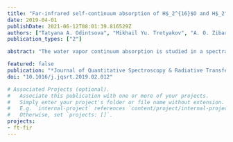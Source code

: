 ```yaml
---
title: "Far-infrared self-continuum absorption of H$_2^{16}$O and H$_2^{18}$O (15-500 cm$^{-1}$)"
date: 2019-04-01
publishDate: 2021-06-12T08:01:39.816529Z
authors: ["Tatyana A. Odintsova", "Mikhail Yu. Tretyakov", "A. O. Zibarova", pirali, "Pascale Roy", "Alain Campargue"]
publication_types: ["2"]

abstract: "The water vapor continuum absorption is studied in a spectral range covering most of the pure rotational spectrum of water molecule up to 500 cm<sup>-1</sup>. The continuum absorption was derived from the broadband water vapor spectra recorded by Fourier transform spectrometer equipped with the 151-m multipass gas cell at the AILES beam line of the SOLEIL synchrotron. The coherent (10-35 cm<sup>-1</sup>) and standard (40-500 cm<sup>-1</sup>) radiation modes of the synchrotron were used. In order to refine the magnitude and clarify the physical origin of the continuum, spectra of the two major water isotopologues, H<sub>2</sub><sup>16</sup>O and H<sub>2</sub><sup>18</sup>O, were considered. Recordings at several water vapor pressures were used to check the expected quadratic pressure dependence of the continuum. The new data extend and supplement previous measurements filling, in particular, the gap between 200 and 350 cm<sup>-1</sup>, which was never studied before. The H<sub>2</sub><sup>16</sup>O and H<sub>2</sub><sup>18</sup>O absorption continua in the range of 50-650 cm<sup>-1</sup> show similar frequency dependence and magnitude. In particular, both continua exhibit a clear water dimer spectral signature near 15 cm<sup>-1</sup>, in good agreement with previous ab initio calculations. The present data confirm that the MT-CKD empirical continuum model widely used in atmospheric applications, overestimates importantly the continuum magnitude in the whole range of the rotational band. The observed irregular frequency dependence of the retrieved self-continuum cross-section values is tentatively interpreted as due to uncertainties on the resonance lines of the water monomer spectrum which is subtracted from the recorded spectra. On the basis of spectra simulations, the inadequate description of the line shapes in the range of the intermediate wings (detuning of 5-10 cm<sup>-1</sup> from line center) and the uncertainties on the self-broadening coefficients of water monomer lines are identified as possible mechanisms responsible of the observed irregular fluctuations."

featured: false
publication: "*Journal of Quantitative Spectroscopy & Radiative Transfer*"
doi: "10.1016/j.jqsrt.2019.02.012"

# Associated Projects (optional).
#   Associate this publication with one or more of your projects.
#   Simply enter your project's folder or file name without extension.
#   E.g. `internal-project` references `content/project/internal-project/index.md`.
#   Otherwise, set `projects: []`.
projects:
- ft-fir
---
```


